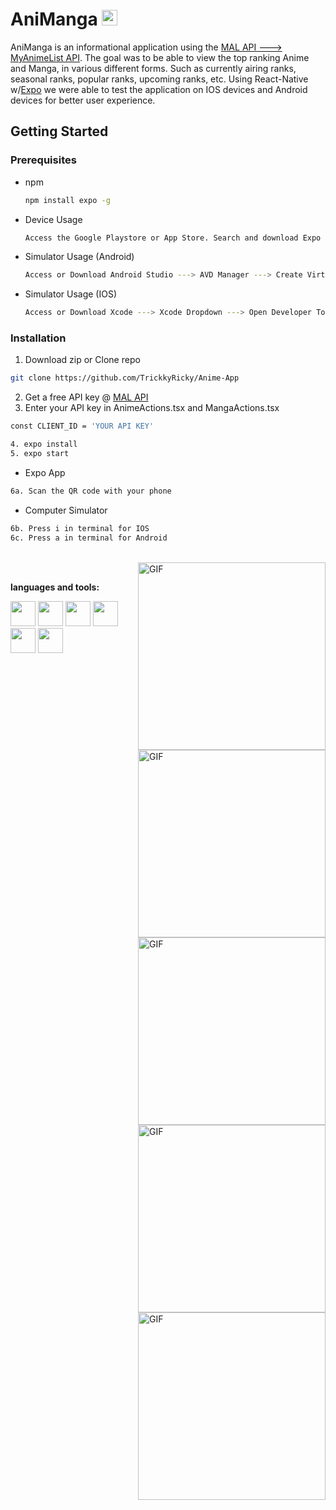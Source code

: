 # AniManga <img src="https://media.giphy.com/media/hvRJCLFzcasrR4ia7z/giphy.gif" width="25px">

AniManga is an informational application using the [MAL API ---> MyAnimeList API](https://myanimelist.net/apiconfig/references/api/v2). The goal was to be able to view the
top ranking Anime and Manga, in various different forms. Such as currently airing ranks, seasonal ranks, popular ranks, upcoming ranks, etc. Using React-Native w/[Expo](https://expo.dev/) we were able to test the application on IOS devices and Android devices for better user experience.

## Getting Started

### Prerequisites

- npm
  ```sh
  npm install expo -g
  ```
- Device Usage
  ```sh
  Access the Google Playstore or App Store. Search and download Expo Go
  ```
- Simulator Usage (Android)
  ```sh
  Access or Download Android Studio ---> AVD Manager ---> Create Virtual Device w/Play Store
  ```
- Simulator Usage (IOS)
  ```sh
  Access or Download Xcode ---> Xcode Dropdown ---> Open Developer Tools ---> Simulator
  ```

### Installation

1. Download zip or Clone repo

```sh
git clone https://github.com/TrickkyRicky/Anime-App
```

2. Get a free API key @ [MAL API](https://myanimelist.net/login.php?from=%2Fapiconfig&account_policy=AP1)
3. Enter your API key in AnimeActions.tsx and MangaActions.tsx

```sh
const CLIENT_ID = 'YOUR API KEY'
```

```sh
4. expo install
5. expo start
```

- Expo App

```sh
6a. Scan the QR code with your phone
```

- Computer Simulator

```sh
6b. Press i in terminal for IOS
6c. Press a in terminal for Android
```

<br />

<div>
    <img align="right" alt="GIF" src="https://github.com/TrickkyRicky/Anime-App/blob/main/Readme/Anime.png" width="300" />
    <img align="right" alt="GIF" src="https://github.com/TrickkyRicky/Anime-App/blob/main/Readme/AnimeDetails2.png" width="300" />
    <img align="right" alt="GIF" src="https://github.com/TrickkyRicky/Anime-App/blob/main/Readme/AnimeDetails.png" width="300" />
</div>
<div>
    <img align="right" alt="GIF" src="https://github.com/TrickkyRicky/Anime-App/blob/main/Readme/Manga.png" width="300" height="auto" />
    <img align="right" alt="GIF" src="https://github.com/TrickkyRicky/Anime-App/blob/main/Readme/MangaDetail.png" width="300" height="auto" />
</div>
<br />

**languages and tools:**

<code><img height="40" src="https://raw.githubusercontent.com/github/explore/80688e429a7d4ef2fca1e82350fe8e3517d3494d/topics/typescript/typescript.png"></code>
<code><img height="40" src="https://raw.githubusercontent.com/github/explore/80688e429a7d4ef2fca1e82350fe8e3517d3494d/topics/react-native/react-native.png"></code>
<code><img height="40" src="https://raw.githubusercontent.com/github/explore/80688e429a7d4ef2fca1e82350fe8e3517d3494d/topics/redux/redux.png"></code>
<code><img height="40" src="https://reactnavigation.org/img/spiro.svg"></code>
<code><img height="40" src="https://static.expo.dev/static/brand/square-512x512.png"></code>
<code><img height="40" src="https://raw.githubusercontent.com/github/explore/80688e429a7d4ef2fca1e82350fe8e3517d3494d/topics/git/git.png"></code>
